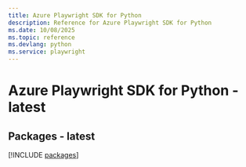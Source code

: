 ```yaml
---
title: Azure Playwright SDK for Python
description: Reference for Azure Playwright SDK for Python
ms.date: 10/08/2025
ms.topic: reference
ms.devlang: python
ms.service: playwright
---
```

# Azure Playwright SDK for Python - latest
## Packages - latest
[!INCLUDE [packages](playwright-index.md)]